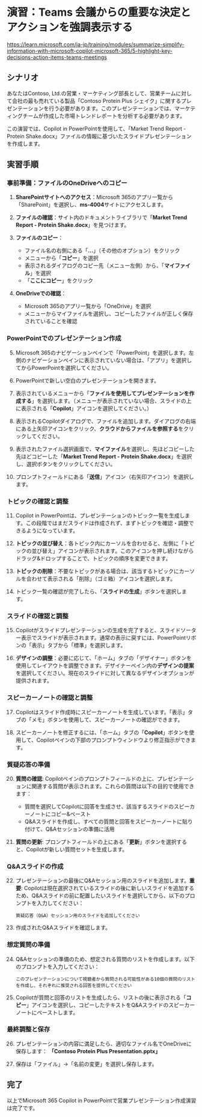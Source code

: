 # 演習：Teams 会議からの重要な決定とアクションを強調表示する

https://learn.microsoft.com/ja-jp/training/modules/summarize-simplify-information-with-microsoft-copilot-microsoft-365/5-highlight-key-decisions-action-items-teams-meetings

## シナリオ

あなたはContoso, Ltd.の営業・マーケティング部長として、営業チームに対して会社の最も売れている製品「Contoso Protein Plus シェイク」に関するプレゼンテーションを行う必要があります。このプレゼンテーションでは、マーケティングチームが作成した市場トレンドレポートを分析する必要があります。

この演習では、Copilot in PowerPointを使用して、「Market Trend Report - Protein Shake.docx」ファイルの情報に基づいたスライドプレゼンテーションを作成します。

## 実習手順

### 事前準備：ファイルのOneDriveへのコピー

1. **SharePointサイトへのアクセス**：Microsoft 365のアプリ一覧から「SharePoint」を選択し、**ms-4004**サイトにアクセスします。

2. **ファイルの確認**：サイト内のドキュメントライブラリで「**Market Trend Report - Protein Shake.docx**」を見つけます。

3. **ファイルのコピー**：
   - ファイル名の右側にある「**...**」（その他のオプション）をクリック
   - メニューから「**コピー**」を選択
   - 表示されるダイアログのコピー先（メニュー左側）から、「**マイファイル**」を選択
   - 「**ここにコピー**」をクリック

4. **OneDriveでの確認**：
   - Microsoft 365のアプリ一覧から「OneDrive」を選択
   - メニューからマイファイルを選択し、コピーしたファイルが正しく保存されていることを確認

### PowerPointでのプレゼンテーション作成

5. Microsoft 365のナビゲーションペインで「PowerPoint」を選択します。左側のナビゲーションペインに表示されていない場合は、「アプリ」を選択してからPowerPointを選択してください。

6. PowerPointで新しい空白のプレゼンテーションを開きます。

7. 表示されているメニューから「**ファイルを使用してプレゼンテーションを作成する**」を選択します。（メニューが表示されていない場合、スライドの上に表示される「**Copilot**」アイコンを選択してください。）

8. 表示されるCopilotダイアログで、ファイルを追加します。ダイアログの右端にある上矢印アイコンをクリック、**クラウドからファイルを参照する**をクリックしてください。

9. 表示されたファイル選択画面で、**マイファイル**を選択し、先ほどコピーした先ほどコピーした「**Market Trend Report - Protein Shake.docx**」を選択し、選択ボタンをクリックしてください。

10. プロンプトフィールドにある「**送信**」アイコン（右矢印アイコン）を選択します。

### トピックの確認と調整

11. Copilot in PowerPointは、プレゼンテーションのトピック一覧を生成します。この段階ではまだスライドは作成されず、まずトピックを確認・調整できるようになっています。

12. **トピックの並び替え**：各トピック内にカーソルを合わせると、左側に「トピックの並び替え」アイコンが表示されます。このアイコンを押し続けながらドラッグ&ドロップすることで、トピックの順序を変更できます。

13. **トピックの削除**：不要なトピックがある場合は、該当するトピックにカーソルを合わせて表示される「削除」（ゴミ箱）アイコンを選択します。

14. トピック一覧の確認が完了したら、「**スライドの生成**」ボタンを選択します。

### スライドの確認と調整

15. Copilotがスライドプレゼンテーションの生成を完了すると、スライドソーター表示でスライドが表示されます。通常の表示に戻すには、PowerPointリボンの「表示」タブから「標準」を選択します。

16. **デザインの調整**：必要に応じて、「ホーム」タブの「デザイナー」ボタンを使用してレイアウトを調整できます。デザイナーペイン内の**デザインの提案**を選択してください。現在のスライドに対して異なるデザインオプションが提供されます。

### スピーカーノートの確認と調整

17. Copilotはスライド作成時にスピーカーノートを生成しています。「表示」タブの「メモ」ボタンを使用して、スピーカーノートの確認ができます。

18. スピーカーノートを修正するには、「ホーム」タブの「**Copilot**」ボタンを使用して、Copilotペインの下部のプロンプトウィンドウより修正指示ができます。

### 質疑応答の準備

20. **質問の確認**: Copilotペインのプロンプトフィールドの上に、プレゼンテーションに関連する質問が表示されます。これらの質問は以下の目的で使用できます：
    - 質問を選択してCopilotに回答を生成させ、該当するスライドのスピーカーノートにコピー&ペースト
    - Q&Aスライドを作成し、すべての質問と回答をスピーカーノートに貼り付けて、Q&Aセッションの準備に活用

21. **質問の更新**: プロンプトフィールドの上にある「**更新**」ボタンを選択すると、Copilotが新しい質問セットを生成します。

### Q&Aスライドの作成

22. プレゼンテーションの最後にQ&Aセッション用のスライドを追加します。**重要**: Copilotは現在選択されているスライドの後に新しいスライドを追加するため、Q&Aスライドの前に配置したいスライドを選択してから、以下のプロンプトを入力してください：
    ```
    質疑応答（Q&A）セッション用のスライドを追加してください
    ```

23. 作成されたQ&Aスライドを確認します。

### 想定質問の準備

24. Q&Aセッションの準備のため、想定される質問のリストを作成します。以下のプロンプトを入力してください：
    ```
    このプレゼンテーションについて視聴者から質問される可能性がある10個の質問のリストを作成し、それぞれに推奨される回答を提供してください
    ```

25. Copilotが質問と回答のリストを生成したら、リストの後に表示される「**コピー**」アイコンを選択し、コピーしたテキストをQ&Aスライドのスピーカーノートにペーストします。

### 最終調整と保存

26. プレゼンテーションの内容に満足したら、適切なファイル名でOneDriveに保存します：
    **「Contoso Protein Plus Presentation.pptx」**

27. 保存は「ファイル」→「名前の変更」を選択し保存します。

## 完了

以上でMicrosoft 365 Copilot in PowerPointで営業プレゼンテーション作成演習は完了です。